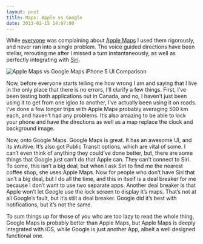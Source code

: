 ```yaml
---
layout: post
title: Maps: Apple vs Google
date: 2013-02-15 14:07:00
---
```



While
[everyone](http://www.cnn.com/2012/09/20/tech/mobile/apple-maps-complaints/index.html)
was complaining about [Apple Maps](http://www.apple.com/ios/maps/) I
used them rigorously, and never ran into a single problem. The voice
guided directions have been stellar, rerouting me after I missed a turn
instantaneously, as well as perfectly integrating with
[Siri](http://www.apple.com/ios/siri/).

![Apple Maps vs Google Maps iPhone 5 UI Comparison](http://f.cl.ly/items/0S0X0f2e1x2D293s0J1O/iPhone-Maps.png "Apple Maps vs Google Maps iPhone 5 UI Comparison")

Now, before everyone starts telling me how wrong I am and saying that I
live in the only place that there is no errors, I’ll clarify a few
things. First, I’ve been testing both applications out in Canada, and
no, I haven’t just been using it to get from one igloo to another, I’ve
actually been using it on roads. I’ve done a few longer trips with Apple
Maps probably averaging 500 km each, and haven’t had any problems. It’s
also amazing to be able to lock your phone and have the directions as
well as a map replace the clock and background image.

Now, onto Google Maps. Google Maps is great. It has an awesome UI, and
its intuitive. It’s also got Public Transit options, which are vital of
some. I can’t even think of anything they could’ve done better, but,
there are some things that Google just can’t do that Apple can. They
can’t connect to Siri. To some, this isn’t a big deal, but when I ask
Siri to find me the nearest coffee shop, she uses Apple Maps. Now for
people who don’t have Siri that isn’t a big deal, but I do all the time,
and this in itself is a deal breaker for me because I don’t want to use
two separate apps. Another deal breaker is that Apple won’t let Google
use the lock screen to display it’s maps. That’s not at all Google’s
fault, but it’s still a deal breaker. Google did it’s best with
notifications, but it’s not the same.

To sum things up for those of you who are too lazy to read the whole
thing, Google Maps is probably better than Apple Maps, but Apple Maps is
deeply integrated with iOS, while Google is just another App, albeit a
well designed functional one.
